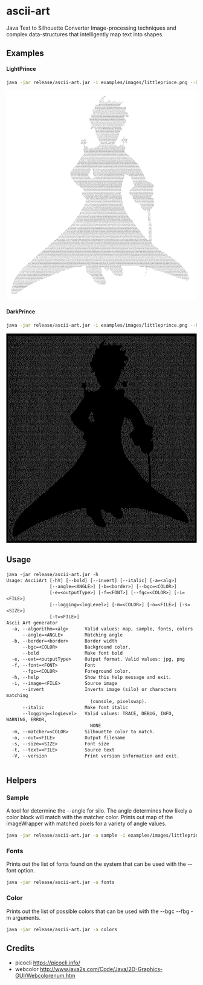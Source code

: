 # ascii-art

Java Text to Silhouette Converter
Image-processing techniques and complex data-structures that intelligently map text into shapes.




## Examples

#### LightPrince

``` bash
java -jar release/ascii-art.jar -i examples/images/littleprince.png --bgc white --fgc black -m black -t examples/texts/littleprince.txt -o examples/lightprince.png 
```
![](examples/lightprince.png?raw=true)


#### DarkPrince

``` bash
java -jar release/ascii-art.jar -i examples/images/littleprince.png --bgc white --fgc black -m black -t examples/texts/littleprince.txt -o examples/lightprince.png 
```
![](examples/darkprince.png?raw=true)


## Usage
``` 
java -jar release/ascii-art.jar -h
Usage: AsciiArt [-hV] [--bold] [--invert] [--italic] [-a=<alg>]
                [--angle=<ANGLE>] [-b=<border>] [--bgc=<COLOR>]
                [-e=<outputType>] [-f=<FONT>] [--fgc=<COLOR>] [-i=<FILE>]
                [--logging=<logLevel>] [-m=<COLOR>] [-o=<FILE>] [-s=<SIZE>]
                [-t=<FILE>]
Ascii Art generator
  -a, --algorithm=<alg>      Valid values: map, sample, fonts, colors
      --angle=<ANGLE>        Matching angle
  -b, --border=<border>      Border width
      --bgc=<COLOR>          Background color.
      --bold                 Make font bold
  -e, --ext=<outputType>     Output format. Valid values: jpg, png
  -f, --font=<FONT>          Font
      --fgc=<COLOR>          Foreground color.
  -h, --help                 Show this help message and exit.
  -i, --image=<FILE>         Source image
      --invert               Inverts image (silo) or characters matching
                               (console, pixelswap).
      --italic               Make font italic
      --logging=<logLevel>   Valid values: TRACE, DEBUG, INFO, WARNING, ERROR,
                               NONE
  -m, --matcher=<COLOR>      Silhouette color to match.
  -o, --out=<FILE>           Output filename
  -s, --size=<SIZE>          Font size
  -t, --text=<FILE>          Source text
  -V, --version              Print version information and exit.


```



## Helpers



### Sample
A tool for determine the --angle for silo. The angle determines how likely a color block will match with the matcher color. Prints out map of the imageWrapper with matched pixels for a variety of angle values.
``` bash
java -jar release/ascii-art.jar -a sample -i examples/images/littleprince.png -m black --invert
```

### Fonts
Prints out the list of fonts found on the system that can be used with the --font option.
``` bash
java -jar release/ascii-art.jar -a fonts
```

### Color
Prints out the list of possible colors that can be used with the --bgc --fbg -m arguments.
``` bash
java -jar release/ascii-art.jar -a colors
```

## Credits
- picocli https://picocli.info/
- webcolor http://www.java2s.com/Code/Java/2D-Graphics-GUI/Webcolorenum.htm
